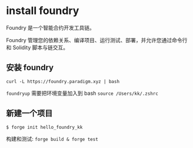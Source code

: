# install foundry

Foundry 是一个智能合约开发工具链。

Foundry 管理您的依赖关系、编译项目、运行测试、部署，并允许您通过命令行和 Solidity 脚本与链交互。

## 安装 foundry

`curl -L https://foundry.paradigm.xyz | bash`

`foundryup` 需要把环境变量加入到 bash `source /Users/kk/.zshrc`

## 新建一个项目

`$ forge init hello_foundry_kk`

构建和测试: `forge build & forge test`

